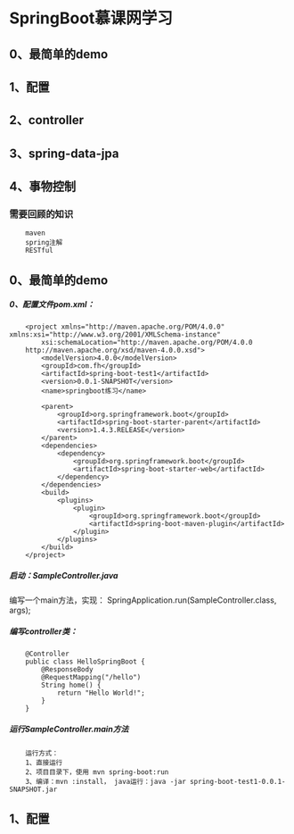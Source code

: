 SpringBoot慕课网学习 
===================================  
0、最简单的demo
-----------------------
1、配置
-----------------------
2、controller
-----------------------
3、spring-data-jpa
-----------------------
4、事物控制
-----------------------

### 需要回顾的知识
		maven
		spring注解
		RESTful

0、最简单的demo
-----------------------
##### 0、配置文件pom.xml：
		<project xmlns="http://maven.apache.org/POM/4.0.0" xmlns:xsi="http://www.w3.org/2001/XMLSchema-instance"
			xsi:schemaLocation="http://maven.apache.org/POM/4.0.0 
		http://maven.apache.org/xsd/maven-4.0.0.xsd">
			<modelVersion>4.0.0</modelVersion>
			<groupId>com.fh</groupId>
			<artifactId>spring-boot-test1</artifactId>
			<version>0.0.1-SNAPSHOT</version>
			<name>springboot练习</name>

			<parent>
				<groupId>org.springframework.boot</groupId>
				<artifactId>spring-boot-starter-parent</artifactId>
				<version>1.4.3.RELEASE</version>
			</parent>
			<dependencies>
				<dependency>
					<groupId>org.springframework.boot</groupId>
					<artifactId>spring-boot-starter-web</artifactId>
				</dependency>
			</dependencies>
			<build>
				<plugins>
					<plugin>
						<groupId>org.springframework.boot</groupId>
						<artifactId>spring-boot-maven-plugin</artifactId>
					</plugin>
				</plugins>
			</build>
		</project>

##### 启动：SampleController.java
编写一个main方法，实现：
		SpringApplication.run(SampleController.class, args);

##### 编写controller类：
		@Controller
		public class HelloSpringBoot {
			@ResponseBody
			@RequestMapping("/hello")
			String home() {
				return "Hello World!";
			}
		}

##### 运行SampleController.main方法
		运行方式：
		1、直接运行
		2、项目目录下，使用 mvn spring-boot:run
		3、编译：mvn :install， java运行：java -jar spring-boot-test1-0.0.1-SNAPSHOT.jar
	
	
1、配置
-----------------------	
	
